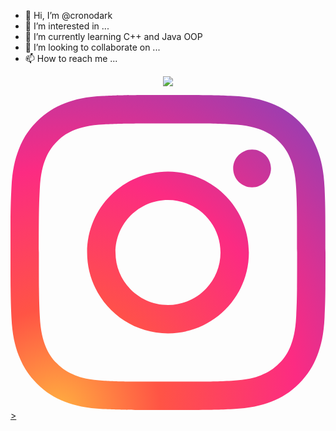 - 👋 Hi, I’m @cronodark
- 👀 I’m interested in ...
- 🌱 I’m currently learning C++ and Java OOP
- 💞️ I’m looking to collaborate on ...
- 📫 How to reach me ...


<html>
  <p align="center">
    <img src="https://capsule-render.vercel.app/api?text=Hey Everyone!🕹️&animation=fadeIn&type=waving&color=gradient&height=100"/>
  </p>
  <a href="https://www.instagram.com/kevinfrhnh/">
  <img height="50" <?xml version="1.0" ?><!DOCTYPE svg  PUBLIC '-//W3C//DTD SVG 1.1//EN'  'http://www.w3.org/Graphics/SVG/1.1/DTD/svg11.dtd'><svg enable-background="new 0 0 128 128" id="Social_Icons" version="1.1" viewBox="0 0 128 128" xml:space="preserve" xmlns="http://www.w3.org/2000/svg" xmlns:xlink="http://www.w3.org/1999/xlink"><g id="_x37__stroke"><g id="Instagram_1_"><rect clip-rule="evenodd" fill="none" fill-rule="evenodd" height="128" width="128"/><radialGradient cx="19.1111" cy="128.4444" gradientUnits="userSpaceOnUse" id="Instagram_2_" r="163.5519"><stop offset="0" style="stop-color:#FFB140"/><stop offset="0.2559" style="stop-color:#FF5445"/><stop offset="0.599" style="stop-color:#FC2B82"/><stop offset="1" style="stop-color:#8E40B7"/></radialGradient><path clip-rule="evenodd" d="M105.843,29.837    c0,4.242-3.439,7.68-7.68,7.68c-4.241,0-7.68-3.438-7.68-7.68c0-4.242,3.439-7.68,7.68-7.68    C102.405,22.157,105.843,25.595,105.843,29.837z M64,85.333c-11.782,0-21.333-9.551-21.333-21.333    c0-11.782,9.551-21.333,21.333-21.333c11.782,0,21.333,9.551,21.333,21.333C85.333,75.782,75.782,85.333,64,85.333z M64,31.135    c-18.151,0-32.865,14.714-32.865,32.865c0,18.151,14.714,32.865,32.865,32.865c18.151,0,32.865-14.714,32.865-32.865    C96.865,45.849,82.151,31.135,64,31.135z M64,11.532c17.089,0,19.113,0.065,25.861,0.373c6.24,0.285,9.629,1.327,11.884,2.204    c2.987,1.161,5.119,2.548,7.359,4.788c2.24,2.239,3.627,4.371,4.788,7.359c0.876,2.255,1.919,5.644,2.204,11.884    c0.308,6.749,0.373,8.773,0.373,25.862c0,17.089-0.065,19.113-0.373,25.861c-0.285,6.24-1.327,9.629-2.204,11.884    c-1.161,2.987-2.548,5.119-4.788,7.359c-2.239,2.24-4.371,3.627-7.359,4.788c-2.255,0.876-5.644,1.919-11.884,2.204    c-6.748,0.308-8.772,0.373-25.861,0.373c-17.09,0-19.114-0.065-25.862-0.373c-6.24-0.285-9.629-1.327-11.884-2.204    c-2.987-1.161-5.119-2.548-7.359-4.788c-2.239-2.239-3.627-4.371-4.788-7.359c-0.876-2.255-1.919-5.644-2.204-11.884    c-0.308-6.749-0.373-8.773-0.373-25.861c0-17.089,0.065-19.113,0.373-25.862c0.285-6.24,1.327-9.629,2.204-11.884    c1.161-2.987,2.548-5.119,4.788-7.359c2.239-2.24,4.371-3.627,7.359-4.788c2.255-0.876,5.644-1.919,11.884-2.204    C44.887,11.597,46.911,11.532,64,11.532z M64,0C46.619,0,44.439,0.074,37.613,0.385C30.801,0.696,26.148,1.778,22.078,3.36    c-4.209,1.635-7.778,3.824-11.336,7.382C7.184,14.3,4.995,17.869,3.36,22.078c-1.582,4.071-2.664,8.723-2.975,15.535    C0.074,44.439,0,46.619,0,64c0,17.381,0.074,19.561,0.385,26.387c0.311,6.812,1.393,11.464,2.975,15.535    c1.635,4.209,3.824,7.778,7.382,11.336c3.558,3.558,7.127,5.746,11.336,7.382c4.071,1.582,8.723,2.664,15.535,2.975    C44.439,127.926,46.619,128,64,128c17.381,0,19.561-0.074,26.387-0.385c6.812-0.311,11.464-1.393,15.535-2.975    c4.209-1.636,7.778-3.824,11.336-7.382c3.558-3.558,5.746-7.127,7.382-11.336c1.582-4.071,2.664-8.723,2.975-15.535    C127.926,83.561,128,81.381,128,64c0-17.381-0.074-19.561-0.385-26.387c-0.311-6.812-1.393-11.464-2.975-15.535    c-1.636-4.209-3.824-7.778-7.382-11.336c-3.558-3.558-7.127-5.746-11.336-7.382c-4.071-1.582-8.723-2.664-15.535-2.975    C83.561,0.074,81.381,0,64,0z" fill="url(#Instagram_2_)" fill-rule="evenodd" id="Instagram"/></g></g></svg>>
</a>
</html>
<!---
cronodark/cronodark is a ✨ special ✨ repository because its `README.md` (this file) appears on your GitHub profile.
You can click the Preview link to take a look at your changes.
--->
